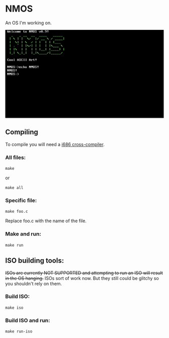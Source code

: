 # NMOS
An OS I'm working on.

![NMOS](image.png "NMOS")

## Compiling ##

To compile you will need a <a href="http://wiki.osdev.org/GCC_Cross-Compiler">i686 cross-compiler</a>.

### All files: ###

	make

or

	make all

### Specific file: ###

	make foo.c

Replace foo.c with the name of the file.

### Make and run: ###

	make run

## ISO building tools: ##

~~ISOs are currently NOT SUPPORTED and attempting to run an ISO will result in the OS hanging.~~
ISOs sort of work now. But they still could be glitchy so you shouldn't rely on them.

### Build ISO: ###

	make iso

### Build ISO and run: ###

	make run-iso
